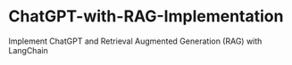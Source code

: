 # ChatGPT-with-RAG-Implementation
Implement ChatGPT and Retrieval Augmented Generation (RAG) with LangChain
